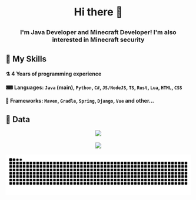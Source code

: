 # <p align="center">Hi there 👋</p>
### <p align="center">I'm Java Developer and Minecraft Developer! I'm also interested in Minecraft security</p>

## 🔨 My Skills
#### ⚗ 4 Years of programming experience<br>
#### ⌨ Languages: `Java` (main), `Python`, `C#`, `JS/NodeJS`, `TS`, `Rust`, `Lua`, `HTML`, `CSS`<br>
#### 🧰 Frameworks: `Maven`, `Gradle`, `Spring`, `Django`, `Vue` and other...

## 📄 Data

<div align="center">
  <p><img src="https://komarev.com/ghpvc/?username=EpicPlayerA10&color=green"/></p>
  <p><img src="https://github-readme-stats.vercel.app/api?username=EpicPlayerA10&show_icons=true&theme=merko"/></p>
  <p><img src="https://raw.githubusercontent.com/EpicPlayerA10/EpicPlayerA10/output/github-contribution-grid-snake.svg"/></p>
</div>
